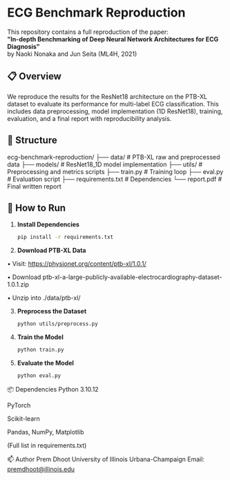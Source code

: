 # ECG Benchmark Reproduction

This repository contains a full reproduction of the paper:  
**"In-depth Benchmarking of Deep Neural Network Architectures for ECG Diagnosis"**  
by Naoki Nonaka and Jun Seita (ML4H, 2021)

## 📋 Overview

We reproduce the results for the ResNet18 architecture on the PTB-XL dataset to evaluate its performance for multi-label ECG classification. This includes data preprocessing, model implementation (1D ResNet18), training, evaluation, and a final report with reproducibility analysis.

## 📁 Structure

ecg-benchmark-reproduction/
├── data/ # PTB-XL raw and preprocessed data
├── models/ # ResNet18_1D model implementation
├── utils/ # Preprocessing and metrics scripts
├── train.py # Training loop
├── eval.py # Evaluation script
├── requirements.txt # Dependencies
└── report.pdf # Final written report

## 🚀 How to Run

1. **Install Dependencies**
   ```bash
   pip install -r requirements.txt

2. **Download PTB-XL Data**

• Visit: https://physionet.org/content/ptb-xl/1.0.1/

• Download ptb-xl-a-large-publicly-available-electrocardiography-dataset-1.0.1.zip

• Unzip into ./data/ptb-xl/

3. **Preprocess the Dataset**
    ```bash
    python utils/preprocess.py

4. **Train the Model**
    ```bash
    python train.py

5. **Evaluate the Model**
    ```bash
    python eval.py

📦 Dependencies
Python 3.10.12

PyTorch

Scikit-learn

Pandas, NumPy, Matplotlib

(Full list in requirements.txt)

📫 Author
Prem Dhoot
University of Illinois Urbana-Champaign
Email: premdhoot@illinois.edu

